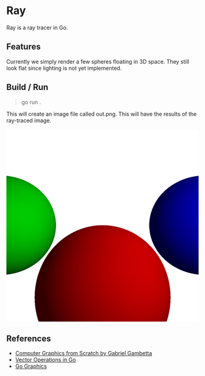 # Ray

Ray is a ray tracer in Go.

## Features
Currently we simply render a few spheres floating in 3D space. They still look flat since lighting is not yet implemented.

## Build / Run
> go run .

This will create an image file called out.png. This will have the results of the ray-traced image.

![alt text](out.png)

## References

- [Computer Graphics from Scratch by Gabriel Gambetta](https://gabrielgambetta.com/computer-graphics-from-scratch/)
- [Vector Operations in Go](https://www.netguru.com/blog/vector-operations-in-go)
- [Go Graphics](https://github.com/fogleman/gg)